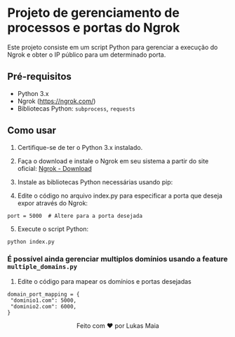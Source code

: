 # Projeto de gerenciamento de processos e portas do Ngrok

Este projeto consiste em um script Python para gerenciar a execução do Ngrok e obter o IP público para um determinado porta.

## Pré-requisitos

- Python 3.x
- Ngrok (https://ngrok.com/)
- Bibliotecas Python: `subprocess`, `requests`

## Como usar

1. Certifique-se de ter o Python 3.x instalado.

2. Faça o download e instale o Ngrok em seu sistema a partir do site oficial: [Ngrok - Download](https://ngrok.com/download)

3. Instale as bibliotecas Python necessárias usando pip:

4. Edite o código no arquivo index.py para especificar a porta que deseja expor através do Ngrok:

```
port = 5000  # Altere para a porta desejada
```
5. Execute o script Python:

```
python index.py
```

### É possível ainda gerenciar multiplos domínios usando a feature ```multiple_domains.py```

1. Edite o código para mapear os domínios e portas desejadas
```
domain_port_mapping = {
 "dominio1.com": 5000,
 "dominio2.com": 6000,
}
```


<p align="center">
  Feito com ❤️ por Lukas Maia
</p>
